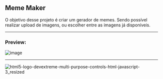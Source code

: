 ## Meme Maker
O objetivo desse projeto é criar um gerador de memes. Sendo possível realizar upload de imagens, ou escolher entre as imagens já disponíveis.

---
### Preview: 

![image](https://user-images.githubusercontent.com/117487712/202872091-f483070c-8931-47bc-85bb-938ac62f9367.png)

---

![html5-logo-devextreme-multi-purpose-controls-html-javascript-3_resized](https://user-images.githubusercontent.com/117487712/202872389-5d1b1e85-4543-4335-b924-fcc5d4128f20.png)
